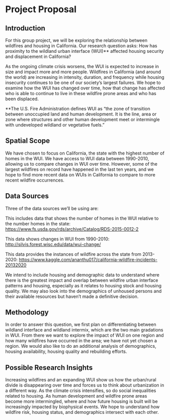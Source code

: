 # Project Proposal

## Introduction 
For this group project, we will be exploring the relationship between wildfires and housing in California. Our research question asks: How has proximity to the wildland urban interface (WUI)** affected housing security and displacement in California? 
 
As the ongoing climate crisis worsens, the WUI is expected to increase in size and impact more and more people. Wildfires in California (and around the world) are increasing in intensity, duration, and frequency while housing insecurity continues to be one of our society’s largest failures. We hope to examine how the WUI has changed over time, how that change has affected who is able to continue to live in these wildfire prone areas and who has been displaced. 

**The U.S. Fire Administration defines WUI as “the zone of transition between unoccupied land and human development. It is the line, area or zone where structures and other human development meet or intermingle with undeveloped wildland or vegetative fuels.”

## Spatial Scope 
We have chosen to focus on California, the state with the highest number of homes in the WUI. We have access to WUI data between 1990-2010, allowing us to compare changes in WUI over time. However, some of the largest wildfires on record have happened in the last ten years, and we hope to find more recent data on WUIs in California to compare to more recent wildfire occurrences. 

## Data Sources 
Three of the data sources we’ll be using are: 

This includes data that shows the number of homes in the WUI relative to the number homes in the state: https://www.fs.usda.gov/rds/archive/Catalog/RDS-2015-0012-2 

This data shows changes in WUI from 1990-2010: http://silvis.forest.wisc.edu/data/wui-change/  

This data provides the instances of wildfire across the state from 2013-2020: https://www.kaggle.com/ananthu017/california-wildfire-incidents-20132020 

We intend to include housing and demographic data to understand where there is the greatest impact and overlap between wildfire urban interface patterns and housing, especially as it relates to housing stock and housing quality. We may also look into the demographics of unhoused persons and their available resources but haven’t made a definitive decision. 

## Methodology
In order to answer this question, we first plan on differentiating between wildland interface and wildland intermix, which are the two main gradations in WUI. From there we want to explore the impact of WUI on one region and how many wildfires have occurred in the area; we have not yet chosen a region. We would also like to do an additional analysis of demographics, housing availability, housing quality and rebuilding efforts. 

## Possible Research Insights
Increasing wildfires and an expanding WUI show us how the urban/rural divide is disappearing over time and forces us to think about urbanization in a different way. As the climate crisis intensifies, so do social inequalities related to housing. As human development and wildfire prone areas become more intermingled, where and how future housing is built will be increasingly impacted by biophysical events. We hope to understand how wildfire risk, housing status, and demographics intersect with each other. 



